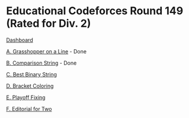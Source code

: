 # Educational Codeforces Round 149 (Rated for Div. 2)

[Dashboard](https://codeforces.com/contest/1837)

[A. Grasshopper on a Line](https://codeforces.com/contest/1837/problem/A) - Done

[B. Comparison String](https://codeforces.com/contest/1837/problem/B) - Done

[C. Best Binary String](https://codeforces.com/contest/1837/problem/C)

[D. Bracket Coloring](https://codeforces.com/contest/1837/problem/D)

[E. Playoff Fixing](https://codeforces.com/contest/1837/problem/E)

[F. Editorial for Two](https://codeforces.com/contest/1837/problem/F)

